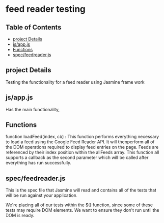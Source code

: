 feed reader testing
===============================

## Table of Contents

* [project Details](#project_details)
* [js/app.js](#js/app.js)
* [Functions](#functions)
* [spec/feedreader.js](#spec/feedreader.js)

## project Details

Testing the functionality for a feed reader using Jasmine frame work

## js/app.js

Has the main functionality,

## Functions
function loadFeed(index, cb) :
 This function performs everything necessary to load a feed using the Google Feed Reader API. It will thenperform all of the DOM operations required to display feed entries on the page. Feeds are referenced by their index position within the allFeeds array. This function all supports a callback as the second parameter which will be called after everything has run successfully.

## spec/feedreader.js

 This is the spec file that Jasmine will read and contains all of the tests that will be run against your application.
 
 We're placing all of our tests within the $() function, since some of these tests may require DOM elements. We want to ensure they don't run until the DOM is ready.



